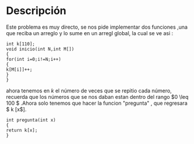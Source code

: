 # Descripción

Este problema es muy directo, se nos pide implementar dos funciones ,una que reciba un arreglo y lo sume en un arregl global, la cual se ve asi :

    int k[110];
    void inicio(int N,int M[])
    {
    for(int i=0;i!=N;i++)
    {
    k[M[i]]++;
    }
    }

ahora tenemos en $k$ el número de veces que se repitio cada número, recuerda que los números que se nos daban estan dentro del rango $0 \leq 100 $ .Ahora solo tenemos que hacer la funcion "pregunta" , que regresara $ k $[$x$].

    int pregunta(int x)
    {
    return k[x];
    }
